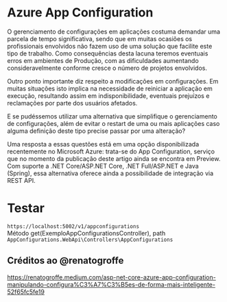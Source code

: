 # Azure App Configuration

O gerenciamento de configurações em aplicações costuma demandar uma parcela de tempo significativa, sendo que em muitas ocasiões os profissionais envolvidos não fazem uso de uma solução que facilite este tipo de trabalho. Como consequências desta lacuna teremos eventuais erros em ambientes de Produção, com as dificuldades aumentando consideravelmente conforme cresce o número de projetos envolvidos.

Outro ponto importante diz respeito a modificações em configurações. Em muitas situações isto implica na necessidade de reiniciar a aplicação em execução, resultando assim em indisponibilidade, eventuais prejuízos e reclamações por parte dos usuários afetados.

E se pudéssemos utilizar uma alternativa que simplifique o gerenciamento de configurações, além de evitar o restart de uma ou mais aplicações caso alguma definição deste tipo precise passar por uma alteração?

Uma resposta a essas questões está em uma opção disponibilizada recentemente no Microsoft Azure: trata-se do App Configuration, serviço que no momento da publicação deste artigo ainda se encontra em Preview. Com suporte a .NET Core/ASP.NET Core, .NET Full/ASP.NET e Java (Spring), essa alternativa oferece ainda a possibilidade de integração via REST API.

# Testar
`https://localhost:5002/v1/appconfigurations`
</br>
Método get(ExemploAppConfigurationsController), path `AppConfigurations.WebApi\Controllers\AppConfigurations`

## Créditos ao @renatogroffe
https://renatogroffe.medium.com/asp-net-core-azure-app-configuration-manipulando-configura%C3%A7%C3%B5es-de-forma-mais-inteligente-52f65fc5fe19
